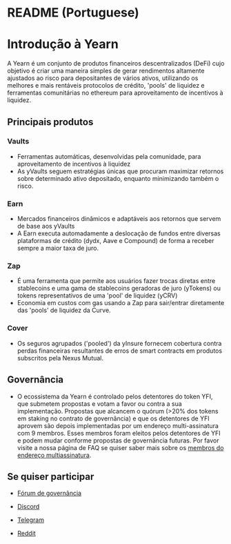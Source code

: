 # README \(Portuguese\)

# Introdução à Yearn

A Yearn é um conjunto de produtos financeiros descentralizados (DeFi) cujo objetivo é criar uma maneira simples de gerar rendimentos altamente ajustados ao risco para depositantes de vários ativos, utilizando os melhores e mais rentáveis protocolos de crédito, 'pools' de liquidez e ferramentas comunitárias no ethereum para aproveitamento de incentivos à liquidez.

## Principais produtos

### Vaults

- Ferramentas automáticas, desenvolvidas pela comunidade, para aproveitamento de incentivos à liquidez
- As yVaults seguem estratégias únicas que procuram maximizar retornos sobre determinado ativo depositado, enquanto minimizando também o risco.

### Earn

- Mercados financeiros dinâmicos e adaptáveis aos retornos que servem de base aos yVaults
- A Earn executa automadamente a deslocação de fundos entre diversas plataformas de crédito (dydx, Aave e Compound) de forma a receber sempre a maior taxa de juro.

### Zap

- É uma ferramenta que permite aos usuários fazer trocas diretas entre stablecoins e uma gama de stablecoins geradoras de juro (yTokens) ou tokens representativos de uma 'pool' de liquidez (yCRV)
- Economia em custos com gas usando a Zap para sair/entrar diretamente das 'pools' de liquidez da Curve.

### Cover

- Os seguros agrupados ('pooled') da yInsure fornecem cobertura contra perdas financeiras resultantes de erros de smart contracts em produtos subscritos pela Nexus Mutual.

## Governância

- O ecossistema da Yearn é controlado pelos detentores do token YFI, que submetem propostas e votam a favor ou contra a sua implementação. Propostas que alcancem o quórum (>20% dos tokens em staking no contrato de governância) e que os detentores de YFI aprovem são depois implementadas por um endereço multi-assinatura com 9 membros. Esses membros foram eleitos pelos detentores de YFI e podem mudar conforme propostas de governância futuras. Por favor visite a nossa página de FAQ se quiser saber mais sobre os [membros do endereço multiassinatura](https://docs.yearn.finance/faq#who-are-the-9-multisig-signers).

## Se quiser participar

- [Fórum de governância](https://gov.yearn.finance/)

- [Discord](https://discord.gg/JdbkVN)

- [Telegram](https://t.me/yearnfinance)

- [Reddit](https://www.reddit.com/r/yearn_finance/)
